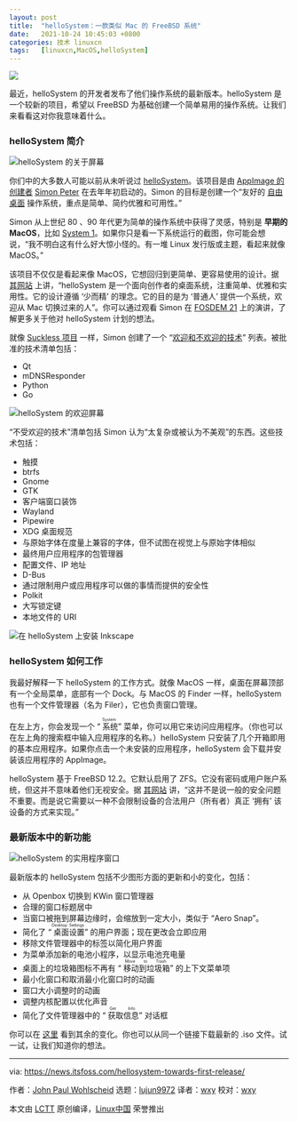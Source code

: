 ```yaml
---
layout: post
title:	"helloSystem：一款类似 Mac 的 FreeBSD 系统"
date:	2021-10-24 10:45:03 +0800 
categories:	技术 linuxcn 
tags:	[linuxcn,MacOS,helloSystem]
---
```



![](/Asserts/Images//attachment/album/202110/24/104504nee2uo4mcez2oece.jpg)


最近，helloSystem 的开发者发布了他们操作系统的最新版本。helloSystem 是一个较新的项目，希望以 FreeBSD 为基础创建一个简单易用的操作系统。让我们来看看这对你我意味着什么。


### helloSystem 简介


![helloSystem 的关于屏幕](/Asserts/Images//attachment/album/202110/24/104504ih0wsrk37sfrutfs.jpg)


你们中的大多数人可能以前从未听说过 [helloSystem](https://github.com/helloSystem/hello)。该项目是由 [AppImage 的创建者](https://itsfoss.com/appimage-interview/) [Simon Peter](https://github.com/probonopd) 在去年年初启动的。Simon 的目标是创建一个“友好的 [自由桌面](https://medium.com/@probonopd/bring-back-the-ease-of-80s-and-90s-personal-computing-393738c5e2a1) 操作系统，重点是简单、简约优雅和可用性。”


Simon 从上世纪 80 、90 年代更为简单的操作系统中获得了灵感，特别是 **早期的 MacOS**，比如 [System 1](https://github.com/helloSystem/hello/wiki#design-principles)。如果你只是看一下系统运行的截图，你可能会想说，“我不明白这有什么好大惊小怪的。有一堆 Linux 发行版或主题，看起来就像 MacOS。”


该项目不仅仅是看起来像 MacOS，它想回归到更简单、更容易使用的设计。据 [其网站](https://hellosystem.github.io/docs/) 上讲，“helloSystem 是一个面向创作者的桌面系统，注重简单、优雅和实用性。它的设计遵循 ‘少而精’ 的理念。它的目的是为 ‘普通人’ 提供一个系统，欢迎从 Mac 切换过来的人”。你可以通过观看 Simon 在 [FOSDEM 21](https://fosdem.org/2021/schedule/event/hello_bsd/) 上的演讲，了解更多关于他对 helloSystem 计划的想法。


就像 [Suckless 项目](https://suckless.org/sucks/) 一样，Simon 创建了一个 “[欢迎和不欢迎的技术](https://github.com/helloSystem/hello/wiki/Welcome-and-unwelcome-technologies)” 列表。被批准的技术清单包括：


* Qt
* mDNSResponder
* Python
* Go


![helloSystem 的欢迎屏幕](/Asserts/Images//attachment/album/202110/24/104505vz7s807k3x7saff5.jpg)


“不受欢迎的技术”清单包括 Simon 认为“太复杂或被认为不美观”的东西。这些技术包括：


* 触摸
* btrfs
* Gnome
* GTK
* 客户端窗口装饰
* Wayland
* Pipewire
* XDG 桌面规范
* 与原始字体在度量上兼容的字体，但不试图在视觉上与原始字体相似
* 最终用户应用程序的包管理器
* 配置文件、IP 地址
* D-Bus
* 通过限制用户或应用程序可以做的事情而提供的安全性
* Polkit
* 大写锁定键
* 本地文件的 URI


![在 helloSystem 上安装 Inkscape](/Asserts/Images//attachment/album/202110/24/104505e1xd1501nheknd1x.jpg)


### helloSystem 如何工作


我最好解释一下 helloSystem 的工作方式。就像 MacOS 一样，桌面在屏幕顶部有一个全局菜单，底部有一个 Dock。与 MacOS 的 Finder 一样，helloSystem 也有一个文件管理器（名为 Filer），它也负责窗口管理。


在左上方，你会发现一个 “<ruby> 系统 <rt>  System </rt></ruby>” 菜单，你可以用它来访问应用程序。（你也可以在左上角的搜索框中输入应用程序的名称。）helloSystem 只安装了几个开箱即用的基本应用程序。如果你点击一个未安装的应用程序，helloSystem 会下载并安装该应用程序的 AppImage。


helloSystem 基于 FreeBSD 12.2。它默认启用了 ZFS。它没有密码或用户账户系统，但这并不意味着他们无视安全。据 [其网站](https://github.com/helloSystem/hello/wiki/Welcome-and-unwelcome-technologies) 讲，“这并不是说一般的安全问题不重要。而是说它需要以一种不会限制设备的合法用户（所有者）真正 ‘拥有’ 该设备的方式来实现。”


### 最新版本中的新功能


![helloSystem 的实用程序窗口](/Asserts/Images//attachment/album/202110/24/104506gfwb77elz3xub7zb.jpg)


最新版本的 helloSystem 包括不少图形方面的更新和小的变化，包括：


* 从 Openbox 切换到 KWin 窗口管理器
* 合理的窗口标题居中
* 当窗口被拖到屏幕边缘时，会缩放到一定大小，类似于 “Aero Snap”。
* 简化了 “<ruby> 桌面设置 <rt>  Desktop Settings </rt></ruby>” 的用户界面；现在更改会立即应用
* 移除文件管理器中的标签以简化用户界面
* 为菜单添加新的电池小程序，以显示电池充电量
* 桌面上的垃圾箱图标不再有 “<ruby> 移动到垃圾箱 <rt>  Move to Trash </rt></ruby>” 的上下文菜单项
* 最小化窗口和取消最小化窗口时的动画
* 窗口大小调整时的动画
* 调整内核配置以优化声音
* 简化了文件管理器中的 “<ruby> 获取信息 <rt>  Get Info </rt></ruby>” 对话框


你可以在 [这里](https://github.com/helloSystem/ISO/releases/tag/r0.6.0) 看到其余的变化。你也可以从同一个链接下载最新的 .iso 文件。试一试，让我们知道你的想法。




---


via: <https://news.itsfoss.com/hellosystem-towards-first-release/>


作者：[John Paul Wohlscheid](https://news.itsfoss.com/author/john/) 选题：[lujun9972](https://github.com/lujun9972) 译者：[wxy](https://github.com/wxy) 校对：[wxy](https://github.com/wxy)


本文由 [LCTT](https://github.com/LCTT/TranslateProject) 原创编译，[Linux中国](https://linux.cn/) 荣誉推出
